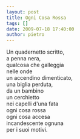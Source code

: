 ```yaml
---
layout: post
title: Ogni Cosa Rossa
tags: []
date: 2009-07-18 17:40:00
author: pietro
---
```

Un quadernetto scritto,<br/>a penna nera,<br/>qualcosa che galleggia<br/>nelle onde<br/>un accendino dimenticato,<br/>una biglia perduta,<br/>da un bambino<br/>un cerchietto<br/>nei capelli d'una fata<br/>ogni cosa rossa<br/>ogni cosa accesa<br/>incandescente ognuna<br/>per i suoi motivi.

